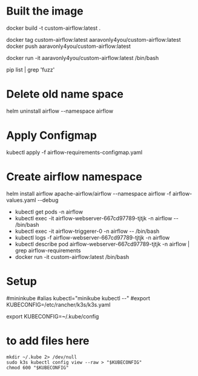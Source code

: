 
# Built the image
docker build -t custom-airflow:latest .


docker tag custom-airflow:latest aaravonly4you/custom-airflow:latest
docker push aaravonly4you/custom-airflow:latest

docker run -it aaravonly4you/custom-airflow:latest /bin/bash

pip list | grep 'fuzz'

# Delete old name space
helm uninstall airflow --namespace airflow

# Apply Configmap
kubectl apply -f airflow-requirements-configmap.yaml

# Create airflow namespace
helm install airflow apache-airflow/airflow --namespace airflow -f airflow-values.yaml  --debug

* kubectl get pods -n airflow
* kubectl exec -it airflow-webserver-667cd97789-tjtjk -n airflow -- /bin/bash
* kubectl exec -it airflow-triggerer-0 -n airflow -- /bin/bash
* kubectl logs -f airflow-webserver-667cd97789-tjtjk -n airflow
* kubectl describe pod airflow-webserver-667cd97789-tjtjk -n airflow | grep airflow-requirements
* docker run -it custom-airflow:latest /bin/bash

# Setup 
#mininkube
#alias kubectl="minikube kubectl --"
#export KUBECONFIG=/etc/rancher/k3s/k3s.yaml

export KUBECONFIG=~/.kube/config

# to add files here 

    mkdir ~/.kube 2> /dev/null
    sudo k3s kubectl config view --raw > "$KUBECONFIG"
    chmod 600 "$KUBECONFIG"



